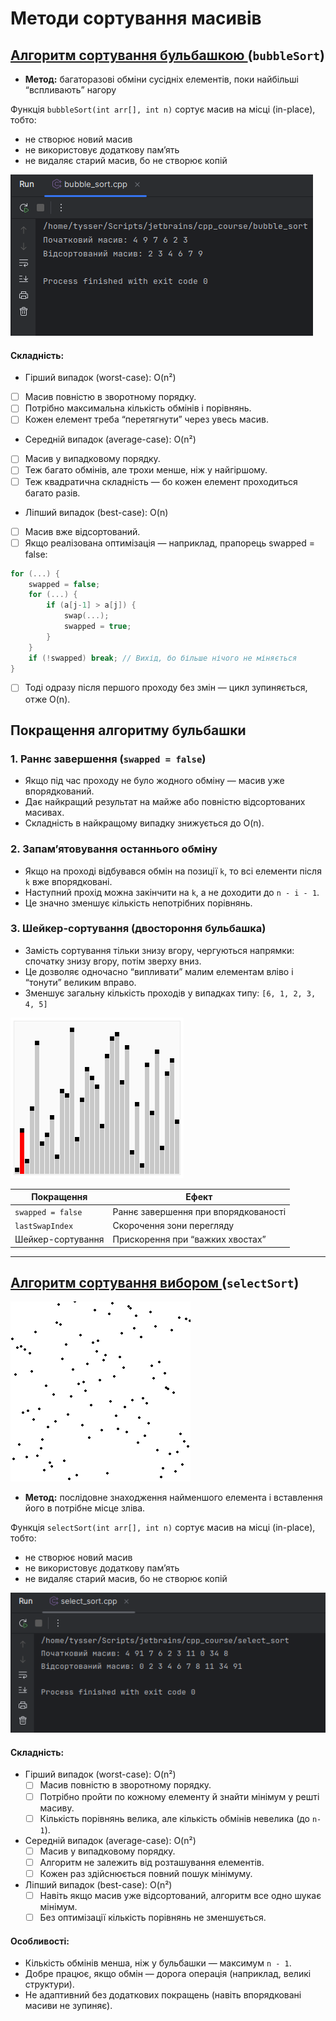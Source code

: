 # Методи сортування масивів

## [ Алгоритм сортування бульбашкою ](https://en.wikipedia.org/wiki/Cocktail_shaker_sort) (`bubbleSort`)

- **Метод:** багаторазові обміни сусідніх елементів, поки найбільші “вспливають” нагору

Функція `bubbleSort(int arr[], int n)` сортує масив на місці (in-place), тобто:
- не створює новий масив
- не використовує додаткову памʼять
- не видаляє старий масив, бо не створює копій

![Screenshot from 2025-04-14 22-09-20.png](screenshots/Screenshot%20from%202025-04-14%2022-09-20.png)

#### Складність:
- Гірший випадок (worst-case): O(n²)
- [ ] Масив повністю в зворотному порядку.
- [ ] Потрібно максимальна кількість обмінів і порівнянь.
- [ ] Кожен елемент треба “перетягнути” через увесь масив.
- Середній випадок (average-case): O(n²)
- [ ] Масив у випадковому порядку.
- [ ] Теж багато обмінів, але трохи менше, ніж у найгіршому.
- [ ] Теж квадратична складність — бо кожен елемент проходиться багато разів.
- Ліпший випадок (best-case): O(n)
- [ ] Масив вже відсортований.
- [ ] Якщо реалізована оптимізація — наприклад, прапорець swapped = false:
```c++
for (...) {
    swapped = false;
    for (...) {
        if (a[j-1] > a[j]) {
            swap(...);
            swapped = true;
        }
    }
    if (!swapped) break; // Вихід, бо більше нічого не міняється
}
```
- [ ] Тоді одразу після першого проходу без змін — цикл зупиняється, отже O(n).

## Покращення алгоритму бульбашки

### 1. Раннє завершення (`swapped = false`)
- Якщо під час проходу не було жодного обміну — масив уже впорядкований.
- Дає найкращий результат на майже або повністю відсортованих масивах.
- Складність в найкращому випадку знижується до O(n).

### 2. Запам’ятовування останнього обміну
- Якщо на проході відбувався обмін на позиції `k`, то всі елементи після `k` вже впорядковані.
- Наступний прохід можна закінчити на `k`, а не доходити до `n - i - 1`.
- Це значно зменшує кількість непотрібних порівнянь.

### 3. Шейкер-сортування (двостороння бульбашка)
- Замість сортування тільки знизу вгору, чергуються напрямки: спочатку знизу вгору, потім зверху вниз.
- Це дозволяє одночасно “випливати” малим елементам вліво і “тонути” великим вправо.
- Зменшує загальну кількість проходів у випадках типу: `[6, 1, 2, 3, 4, 5] `

![Sorting_shaker_sort_anim.gif](screenshots/Sorting_shaker_sort_anim.gif)

| Покращення               | Ефект                          |
|--------------------------|--------------------------------|
| `swapped = false`        | Раннє завершення при впорядкованості |
| `lastSwapIndex`          | Скорочення зони перегляду       |
| Шейкер-сортування        | Прискорення при “важких хвостах”|

---
 
## [ Алгоритм сортування вибором ](https://en.wikipedia.org/wiki/Selection_sort) (`selectSort`)

![Selection_sort_animation.gif](screenshots/Selection_sort_animation.gif)

- **Метод:** послідовне знаходження найменшого елемента і вставлення його в потрібне місце зліва.

Функція `selectSort(int arr[], int n)` сортує масив на місці (in-place), тобто:
- не створює новий масив
- не використовує додаткову памʼять
- не видаляє старий масив, бо не створює копій

![Screenshot from 2025-04-14 22-47-27.png](screenshots/Screenshot%20from%202025-04-14%2022-47-27.png)

#### Складність:

- Гірший випадок (worst-case): O(n²)
    - [ ] Масив повністю в зворотному порядку.
    - [ ] Потрібно пройти по кожному елементу й знайти мінімум у решті масиву.
    - [ ] Кількість порівнянь велика, але кількість обмінів невелика (до `n-1`).

- Середній випадок (average-case): O(n²)
    - [ ] Масив у випадковому порядку.
    - [ ] Алгоритм не залежить від розташування елементів.
    - [ ] Кожен раз здійснюється повний пошук мінімуму.

- Ліпший випадок (best-case): O(n²)
    - [ ] Навіть якщо масив уже відсортований, алгоритм все одно шукає мінімум.
    - [ ] Без оптимізації кількість порівнянь не зменшується.

#### Особливості:

- Кількість обмінів менша, ніж у бульбашки — максимум `n - 1`.
- Добре працює, якщо обмін — дорога операція (наприклад, великі структури).
- Не адаптивний без додаткових покращень (навіть впорядковані масиви не зупиняє).

